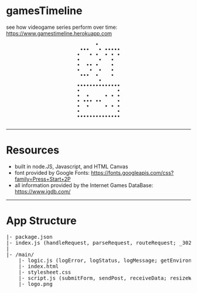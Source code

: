 # gamesTimeline
see how videogame series perform over time: https://www.gamestimeline.herokuapp.com

<pre style='line-height: 1; text-align: center'>
       •        
  •••   • ••••• 
 •   • •  • • • 
 •      •   •   
 •  •• •    •   
 •   •  •   •   
  •••  •    •   
        •       
 •••••••••••••• 
 •            • 
 •  •     • • • 
 • ••• ••     • 
 •  •     • • • 
 •            • 
 •••••••••••••• 
                
</pre>
<hr>

# Resources
- built in node.JS, Javascript, and HTML Canvas
- font provided by Google Fonts: https://fonts.googleapis.com/css?family=Press+Start+2P
- all information provided by the Internet Games DataBase: https://www.igdb.com/


<hr>

# App Structure
<pre>
|- package.json
|- index.js (handleRequest, parseRequest, routeRequest; _302, _403, _404)
|
|- /main/
    |- logic.js (logError, logStatus, logMessage; getEnvironment, getAsset; isBot, renderHTML, sanitizeString; findGames, findGamesInfo, filterGames)
    |- index.html
    |- stylesheet.css
    |- script.js (submitForm, sendPost, receiveData; resizeWindow, drawCanvas, displayInfo; getDistance, getTrend, getPoints)
    |- logo.png
</pre>
